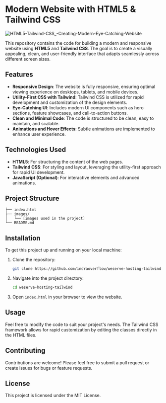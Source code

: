 # Modern Website with HTML5 & Tailwind CSS

![HTML5-Tailwind-CSS_-Creating-Modern-Eye-Catching-Website](https://github.com/user-attachments/assets/50efeffe-4f27-43b8-a2bc-3a40f3c3ff06)


This repository contains the code for building a modern and responsive website using **HTML5** and **Tailwind CSS**. The goal is to create a visually appealing, clean, and user-friendly interface that adapts seamlessly across different screen sizes.

## Features

- **Responsive Design**: The website is fully responsive, ensuring optimal viewing experience on desktops, tablets, and mobile devices.
- **Utility-First CSS with Tailwind**: Tailwind CSS is utilized for rapid development and customization of the design elements.
- **Eye-Catching UI**: Includes modern UI components such as hero sections, feature showcases, and call-to-action buttons.
- **Clean and Minimal Code**: The code is structured to be clean, easy to maintain, and scalable.
- **Animations and Hover Effects**: Subtle animations are implemented to enhance user experience.

## Technologies Used

- **HTML5**: For structuring the content of the web pages.
- **Tailwind CSS**: For styling and layout, leveraging the utility-first approach for rapid UI development.
- **JavaScript (Optional)**: For interactive elements and advanced animations.

## Project Structure

```
├── index.html
├── images/
│   └── [images used in the project]
└── README.md
```

## Installation

To get this project up and running on your local machine:

1. Clone the repository:
   ```bash
   git clone https://github.com/indraoverflow/weserve-hosting-tailwind.git
   ```
2. Navigate into the project directory:
   ```bash
   cd weserve-hosting-tailwind
   ```
3. Open `index.html` in your browser to view the website.

## Usage

Feel free to modify the code to suit your project's needs. The Tailwind CSS framework allows for rapid customization by editing the classes directly in the HTML files.

## Contributing

Contributions are welcome! Please feel free to submit a pull request or create issues for bugs or feature requests.

## License

This project is licensed under the MIT License.
